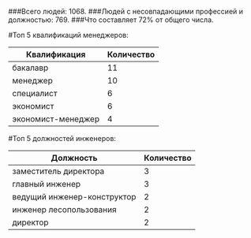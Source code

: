 ###Всего людей: 1068.
###Людей с несовпадающими профессией и должностью: 769.
###Что составляет 72% от общего числа.

#Топ 5 квалификаций менеджеров:

|Квалификация|Количество| 
|---|---|
|бакалавр|11|
|менеджер|10|
|специалист|6|
|экономист|6|
|экономист-менеджер|4|

#Топ 5 должностей инженеров:

|Должность|Количество| 
|---|---|
|заместитель директора|3|
|главный инженер |3|
|ведущий инженер-конструктор|2|
|инженер лесопользования|2|
|директор|2|